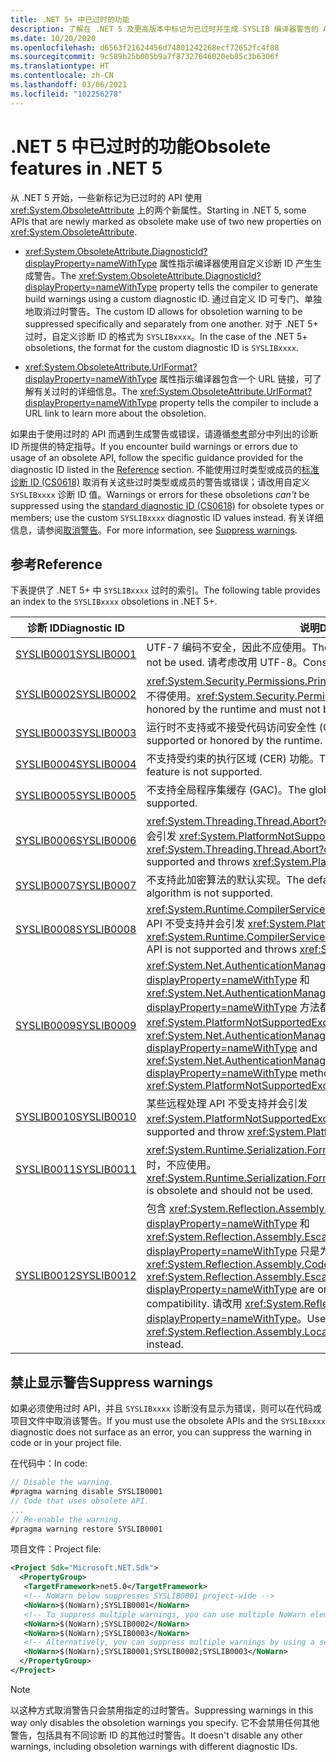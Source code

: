 ```yaml
---
title: .NET 5+ 中已过时的功能
description: 了解在 .NET 5 及更高版本中标记为已过时并生成 SYSLIB 编译器警告的 API。
ms.date: 10/20/2020
ms.openlocfilehash: d6563f21624456d74801242268ecf72652fc4f88
ms.sourcegitcommit: 9c589b25b005b9a7f87327646020eb85c3b6306f
ms.translationtype: HT
ms.contentlocale: zh-CN
ms.lasthandoff: 03/06/2021
ms.locfileid: "102256278"
---
```

# <a name="obsolete-features-in-net-5"></a><span data-ttu-id="98339-103">.NET 5 中已过时的功能</span><span class="sxs-lookup"><span data-stu-id="98339-103">Obsolete features in .NET 5</span></span>

<span data-ttu-id="98339-104">从 .NET 5 开始，一些新标记为已过时的 API 使用 <xref:System.ObsoleteAttribute> 上的两个新属性。</span><span class="sxs-lookup"><span data-stu-id="98339-104">Starting in .NET 5, some APIs that are newly marked as obsolete make use of two new properties on <xref:System.ObsoleteAttribute>.</span></span>

- <span data-ttu-id="98339-105"><xref:System.ObsoleteAttribute.DiagnosticId?displayProperty=nameWithType> 属性指示编译器使用自定义诊断 ID 产生生成警告。</span><span class="sxs-lookup"><span data-stu-id="98339-105">The <xref:System.ObsoleteAttribute.DiagnosticId?displayProperty=nameWithType> property tells the compiler to generate build warnings using a custom diagnostic ID.</span></span> <span data-ttu-id="98339-106">通过自定义 ID 可专门、单独地取消过时警告。</span><span class="sxs-lookup"><span data-stu-id="98339-106">The custom ID allows for obsoletion warning to be suppressed specifically and separately from one another.</span></span> <span data-ttu-id="98339-107">对于 .NET 5+ 过时，自定义诊断 ID 的格式为 `SYSLIBxxxx`。</span><span class="sxs-lookup"><span data-stu-id="98339-107">In the case of the .NET 5+ obsoletions, the format for the custom diagnostic ID is `SYSLIBxxxx`.</span></span>

- <span data-ttu-id="98339-108"><xref:System.ObsoleteAttribute.UrlFormat?displayProperty=nameWithType> 属性指示编译器包含一个 URL 链接，可了解有关过时的详细信息。</span><span class="sxs-lookup"><span data-stu-id="98339-108">The <xref:System.ObsoleteAttribute.UrlFormat?displayProperty=nameWithType> property tells the compiler to include a URL link to learn more about the obsoletion.</span></span>

<span data-ttu-id="98339-109">如果由于使用过时的 API 而遇到生成警告或错误，请遵循[参考](#reference)部分中列出的诊断 ID 所提供的特定指导。</span><span class="sxs-lookup"><span data-stu-id="98339-109">If you encounter build warnings or errors due to usage of an obsolete API, follow the specific guidance provided for the diagnostic ID listed in the [Reference](#reference) section.</span></span> <span data-ttu-id="98339-110">不能使用过时类型或成员的[标准诊断 ID (CS0618)](../../csharp/language-reference/compiler-messages/cs0618.md) 取消有关这些过时类型或成员的警告或错误；请改用自定义 `SYSLIBxxxx` 诊断 ID 值。</span><span class="sxs-lookup"><span data-stu-id="98339-110">Warnings or errors for these obsoletions *can't* be suppressed using the [standard diagnostic ID (CS0618)](../../csharp/language-reference/compiler-messages/cs0618.md) for obsolete types or members; use the custom `SYSLIBxxxx` diagnostic ID values instead.</span></span> <span data-ttu-id="98339-111">有关详细信息，请参阅[取消警告](#suppress-warnings)。</span><span class="sxs-lookup"><span data-stu-id="98339-111">For more information, see [Suppress warnings](#suppress-warnings).</span></span>

## <a name="reference"></a><span data-ttu-id="98339-112">参考</span><span class="sxs-lookup"><span data-stu-id="98339-112">Reference</span></span>

<span data-ttu-id="98339-113">下表提供了 .NET 5+ 中 `SYSLIBxxxx` 过时的索引。</span><span class="sxs-lookup"><span data-stu-id="98339-113">The following table provides an index to the `SYSLIBxxxx` obsoletions in .NET 5+.</span></span>

| <span data-ttu-id="98339-114">诊断 ID</span><span class="sxs-lookup"><span data-stu-id="98339-114">Diagnostic ID</span></span> | <span data-ttu-id="98339-115">说明</span><span class="sxs-lookup"><span data-stu-id="98339-115">Description</span></span> |
| - | - |
| [<span data-ttu-id="98339-116">SYSLIB0001</span><span class="sxs-lookup"><span data-stu-id="98339-116">SYSLIB0001</span></span>](syslib-warnings/syslib0001.md) | <span data-ttu-id="98339-117">UTF-7 编码不安全，因此不应使用。</span><span class="sxs-lookup"><span data-stu-id="98339-117">The UTF-7 encoding is insecure and should not be used.</span></span> <span data-ttu-id="98339-118">请考虑改用 UTF-8。</span><span class="sxs-lookup"><span data-stu-id="98339-118">Consider using UTF-8 instead.</span></span> |
| [<span data-ttu-id="98339-119">SYSLIB0002</span><span class="sxs-lookup"><span data-stu-id="98339-119">SYSLIB0002</span></span>](syslib-warnings/syslib0002.md) | <span data-ttu-id="98339-120"><xref:System.Security.Permissions.PrincipalPermissionAttribute> 不受运行时支持，不得使用。</span><span class="sxs-lookup"><span data-stu-id="98339-120"><xref:System.Security.Permissions.PrincipalPermissionAttribute> is not honored by the runtime and must not be used.</span></span> |
| [<span data-ttu-id="98339-121">SYSLIB0003</span><span class="sxs-lookup"><span data-stu-id="98339-121">SYSLIB0003</span></span>](syslib-warnings/syslib0003.md) | <span data-ttu-id="98339-122">运行时不支持或不接受代码访问安全性 (CAS)。</span><span class="sxs-lookup"><span data-stu-id="98339-122">Code access security (CAS) is not supported or honored by the runtime.</span></span> |
| [<span data-ttu-id="98339-123">SYSLIB0004</span><span class="sxs-lookup"><span data-stu-id="98339-123">SYSLIB0004</span></span>](syslib-warnings/syslib0004.md) | <span data-ttu-id="98339-124">不支持受约束的执行区域 (CER) 功能。</span><span class="sxs-lookup"><span data-stu-id="98339-124">The constrained execution region (CER) feature is not supported.</span></span> |
| [<span data-ttu-id="98339-125">SYSLIB0005</span><span class="sxs-lookup"><span data-stu-id="98339-125">SYSLIB0005</span></span>](syslib-warnings/syslib0005.md) | <span data-ttu-id="98339-126">不支持全局程序集缓存 (GAC)。</span><span class="sxs-lookup"><span data-stu-id="98339-126">The global assembly cache (GAC) is not supported.</span></span> |
| [<span data-ttu-id="98339-127">SYSLIB0006</span><span class="sxs-lookup"><span data-stu-id="98339-127">SYSLIB0006</span></span>](syslib-warnings/syslib0006.md) | <span data-ttu-id="98339-128"><xref:System.Threading.Thread.Abort?displayProperty=nameWithType> 不受支持并会引发 <xref:System.PlatformNotSupportedException>。</span><span class="sxs-lookup"><span data-stu-id="98339-128"><xref:System.Threading.Thread.Abort?displayProperty=nameWithType> is not supported and throws <xref:System.PlatformNotSupportedException>.</span></span> |
| [<span data-ttu-id="98339-129">SYSLIB0007</span><span class="sxs-lookup"><span data-stu-id="98339-129">SYSLIB0007</span></span>](syslib-warnings/syslib0007.md) | <span data-ttu-id="98339-130">不支持此加密算法的默认实现。</span><span class="sxs-lookup"><span data-stu-id="98339-130">The default implementation of this cryptography algorithm is not supported.</span></span> |
| [<span data-ttu-id="98339-131">SYSLIB0008</span><span class="sxs-lookup"><span data-stu-id="98339-131">SYSLIB0008</span></span>](syslib-warnings/syslib0008.md) | <span data-ttu-id="98339-132"><xref:System.Runtime.CompilerServices.DebugInfoGenerator.CreatePdbGenerator> API 不受支持并会引发 <xref:System.PlatformNotSupportedException>。</span><span class="sxs-lookup"><span data-stu-id="98339-132">The <xref:System.Runtime.CompilerServices.DebugInfoGenerator.CreatePdbGenerator> API is not supported and throws <xref:System.PlatformNotSupportedException>.</span></span> |
| [<span data-ttu-id="98339-133">SYSLIB0009</span><span class="sxs-lookup"><span data-stu-id="98339-133">SYSLIB0009</span></span>](syslib-warnings/syslib0009.md) | <span data-ttu-id="98339-134"><xref:System.Net.AuthenticationManager.Authenticate%2A?displayProperty=nameWithType> 和 <xref:System.Net.AuthenticationManager.PreAuthenticate%2A?displayProperty=nameWithType> 方法都不受支持并会引发 <xref:System.PlatformNotSupportedException>。</span><span class="sxs-lookup"><span data-stu-id="98339-134">The <xref:System.Net.AuthenticationManager.Authenticate%2A?displayProperty=nameWithType> and <xref:System.Net.AuthenticationManager.PreAuthenticate%2A?displayProperty=nameWithType> methods are not supported and throw <xref:System.PlatformNotSupportedException>.</span></span> |
| [<span data-ttu-id="98339-135">SYSLIB0010</span><span class="sxs-lookup"><span data-stu-id="98339-135">SYSLIB0010</span></span>](syslib-warnings/syslib0010.md) | <span data-ttu-id="98339-136">某些远程处理 API 不受支持并会引发 <xref:System.PlatformNotSupportedException>。</span><span class="sxs-lookup"><span data-stu-id="98339-136">Some remoting APIs are not supported and throw <xref:System.PlatformNotSupportedException>.</span></span> |
| [<span data-ttu-id="98339-137">SYSLIB0011</span><span class="sxs-lookup"><span data-stu-id="98339-137">SYSLIB0011</span></span>](syslib-warnings/syslib0011.md) | <span data-ttu-id="98339-138"><xref:System.Runtime.Serialization.Formatters.Binary.BinaryFormatter> 序列化已过时，不应使用。</span><span class="sxs-lookup"><span data-stu-id="98339-138"><xref:System.Runtime.Serialization.Formatters.Binary.BinaryFormatter> serialization is obsolete and should not be used.</span></span> |
| [<span data-ttu-id="98339-139">SYSLIB0012</span><span class="sxs-lookup"><span data-stu-id="98339-139">SYSLIB0012</span></span>](syslib-warnings/syslib0012.md) | <span data-ttu-id="98339-140">包含 <xref:System.Reflection.Assembly.CodeBase?displayProperty=nameWithType> 和 <xref:System.Reflection.Assembly.EscapedCodeBase?displayProperty=nameWithType> 只是为了实现 .NET Framework 兼容性。</span><span class="sxs-lookup"><span data-stu-id="98339-140"><xref:System.Reflection.Assembly.CodeBase?displayProperty=nameWithType> and <xref:System.Reflection.Assembly.EscapedCodeBase?displayProperty=nameWithType> are only included for .NET Framework compatibility.</span></span> <span data-ttu-id="98339-141">请改用 <xref:System.Reflection.Assembly.Location?displayProperty=nameWithType>。</span><span class="sxs-lookup"><span data-stu-id="98339-141">Use <xref:System.Reflection.Assembly.Location?displayProperty=nameWithType> instead.</span></span> |

## <a name="suppress-warnings"></a><span data-ttu-id="98339-142">禁止显示警告</span><span class="sxs-lookup"><span data-stu-id="98339-142">Suppress warnings</span></span>

<span data-ttu-id="98339-143">如果必须使用过时 API，并且 `SYSLIBxxxx` 诊断没有显示为错误，则可以在代码或项目文件中取消该警告。</span><span class="sxs-lookup"><span data-stu-id="98339-143">If you must use the obsolete APIs and the `SYSLIBxxxx` diagnostic does not surface as an error, you can suppress the warning in code or in your project file.</span></span>

<span data-ttu-id="98339-144">在代码中：</span><span class="sxs-lookup"><span data-stu-id="98339-144">In code:</span></span>

```csharp
// Disable the warning.
#pragma warning disable SYSLIB0001
// Code that uses obsolete API.
...
// Re-enable the warning.
#pragma warning restore SYSLIB0001
```

<span data-ttu-id="98339-145">项目文件：</span><span class="sxs-lookup"><span data-stu-id="98339-145">Project file:</span></span>

```xml
<Project Sdk="Microsoft.NET.Sdk">
  <PropertyGroup>
   <TargetFramework>net5.0</TargetFramework>
   <!-- NoWarn below suppresses SYSLIB0001 project-wide -->
   <NoWarn>$(NoWarn);SYSLIB0001</NoWarn>
   <!-- To suppress multiple warnings, you can use multiple NoWarn elements -->
   <NoWarn>$(NoWarn);SYSLIB0002</NoWarn>
   <NoWarn>$(NoWarn);SYSLIB0003</NoWarn>
   <!-- Alternatively, you can suppress multiple warnings by using a semicolon-delimited list -->
   <NoWarn>$(NoWarn);SYSLIB0001;SYSLIB0002;SYSLIB0003</NoWarn>
  </PropertyGroup>
</Project>
```

> [!NOTE]
> <span data-ttu-id="98339-146">以这种方式取消警告只会禁用指定的过时警告。</span><span class="sxs-lookup"><span data-stu-id="98339-146">Suppressing warnings in this way only disables the obsoletion warnings you specify.</span></span> <span data-ttu-id="98339-147">它不会禁用任何其他警告，包括具有不同诊断 ID 的其他过时警告。</span><span class="sxs-lookup"><span data-stu-id="98339-147">It doesn't disable any other warnings, including obsoletion warnings with different diagnostic IDs.</span></span>
